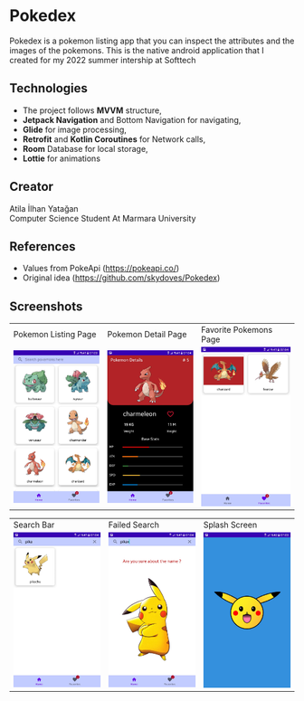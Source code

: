
# Pokedex
Pokedex is a pokemon listing app that you can inspect the attributes and the images of the pokemons.
This is the native android application that I created for my 2022 summer intership at Softtech

## Technologies
- The project follows **MVVM** structure,
- **Jetpack Navigation** and Bottom Navigation for navigating,
- **Glide** for image processing,
- **Retrofit** and **Kotlin Coroutines** for Network calls,
- **Room** Database for local storage,
- **Lottie** for animations 

  
## Creator
  Atila İlhan Yatağan  
  Computer Science Student At Marmara University


## References
- Values from PokeApi (https://pokeapi.co/)
- Original idea (https://github.com/skydoves/Pokedex)

## Screenshots
<table>
  <tr>
     <td>Pokemon Listing Page</td>
     <td>Pokemon Detail Page</td>
     <td>Favorite Pokemons Page</td>
  </tr>
  <tr>
    <td><img src="Screenshots/list.jpeg" width= height=480></td>
    <td><img src="Screenshots/detail.jpeg" width= height=480></td>
    <td><img src="Screenshots/favorites.jpeg" width= height=480></td>
  </tr>
 </table>
 
 <table>
  <tr>
     <td>Search Bar</td>
     <td>Failed Search</td>
     <td>Splash Screen</td>
  </tr>
  <tr>
    <td><img src="Screenshots/searchdone.jpeg" width= height=480></td>
    <td><img src="Screenshots/search.jpeg" width= height=480></td>
    <td><img src="Screenshots/splash.jpeg" width= height=480></td>
  </tr>
 </table>
 
